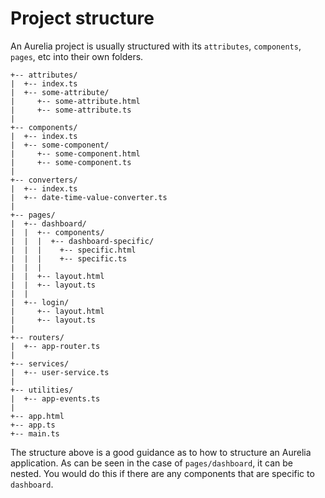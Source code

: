 # Project structure
An Aurelia project is usually structured with its `attributes`, `components`, `pages`, etc into their own folders.

```
+-- attributes/
|  +-- index.ts
|  +-- some-attribute/
|     +-- some-attribute.html
|     +-- some-attribute.ts
|
+-- components/
|  +-- index.ts
|  +-- some-component/
|     +-- some-component.html
|     +-- some-component.ts
|
+-- converters/
|  +-- index.ts
|  +-- date-time-value-converter.ts
|
+-- pages/
|  +-- dashboard/
|  |  +-- components/
|  |  |  +-- dashboard-specific/
|  |  |    +-- specific.html
|  |  |    +-- specific.ts
|  |  |
|  |  +-- layout.html
|  |  +-- layout.ts
|  |
|  +-- login/
|     +-- layout.html
|     +-- layout.ts
|
+-- routers/
|  +-- app-router.ts
|
+-- services/
|  +-- user-service.ts
|
+-- utilities/
|  +-- app-events.ts
|
+-- app.html
+-- app.ts
+-- main.ts

```

The structure above is a good guidance as to how to structure an Aurelia application. As can be seen in the case of `pages/dashboard`, it can be nested. You would do this if there are any components that are specific to `dashboard`.
